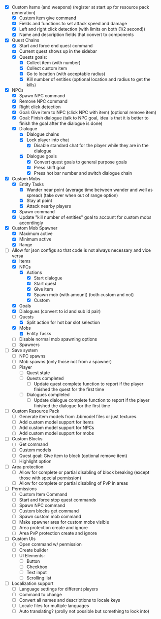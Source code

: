 
 - [x] Custom Items (and weapons) (register at start up for resource pack generation)
   - [x] Custom item give command
   - [x] Fields and functions to set attack speed and damage
   - [x] Left and right click detection (with limits on both (1/2 second))
   - [x] Name and description fields that convert to components
 - [x] Quest Chains
   - [x] Start and force end quest command
   - [x] Current quest shows up in the sidebar
   - [x] Quests goals:
     - [x] Collect item (with number)
     - [x] Collect custom item
     - [x] Go to location (with acceptable radius)
     - [x] Kill number of entities (optional location and radius to get the kills)
 - [x] NPCs
   - [x] Spawn NPC command
   - [x] Remove NPC command
   - [x] Right click detection
   - [x] Goal: Give item to NPC (click NPC with item) (optional remove item)
   - [x] Goal: Finish dialogue (talk to NPC goal, idea is that it is better to finish the goal after the dialogue is done)
   - [x] Dialogue
     - [x] Dialogue chains
     - [x] Lock player into chat
       - [x] Disable standard chat for the player while they are in the dialogue
     - [x] Dialogue goals
       - [x] Convert quest goals to general purpose goals
       - [x] Press shift goal
       - [x] Press hot bar number and switch dialogue chain
 - [x] Custom Mobs
   - [x] Entity Tasks
     - [x] Wander near point (average time between wander and well as spread) (take over when out of range option)
     - [x] Stay at point 
     - [x] Attack nearby players
   - [x] Spawn command
   - [x] Update "kill number of entities" goal to account for custom mobs accordingly
 - [x] Custom Mob Spawner
   - [x] Maximum active
   - [x] Minimum active
   - [x] Range
 - [ ] Allow for json configs so that code is not always necessary and vice versa
   - [x] Items
   - [x] NPCs
     - [x] Actions
       - [x] Start dialogue
       - [x] Start quest
       - [x] Give item
       - [x] Spawn mob (with amount) (both custom and not)
       - [x] Custom
   - [x] Goals
   - [x] Dialogues (convert to id and sub id pair)
   - [ ] Quests
     - [x] Split action for hot bar slot selection
   - [x] Mobs
     - [x] Entity Tasks
   - [ ] Disable normal mob spawning options
   - [ ] Spawners
 - [ ] Save system
   - [ ] NPC spawns
   - [ ] Mob spawns (only those not from a spawner)
   - [ ] Player
     - [ ] Quest state
     - [ ] Quests completed
       - [ ] Update quest complete function to report if the player finished the quest for the first time
     - [ ] Dialogues completed
       - [ ] Update dialogue complete function to report if the player finished the dialogue for the first time
 - [ ] Custom Resource Pack
   - [ ] Generate item models from .bbmodel files or just textures
   - [ ] Add custom model support for items
   - [ ] Add custom model support for NPCs
   - [ ] Add custom model support for mobs
 - [ ] Custom Blocks
   - [ ] Get command
   - [ ] Custom models
   - [ ] Quest goal: Give item to block (optional remove item)
   - [ ] Highlight option
 - [ ] Area protection
   - [ ] Allow for complete or partial disabling of block breaking (except those with special permission)
   - [ ] Allow for complete or partial disabling of PvP in areas
 - [ ] Permissions
   - [ ] Custom Item Command
   - [ ] Start and force stop quest commands
   - [ ] Spawn NPC command
   - [ ] Custom blocks get command
   - [ ] Spawn custom mob command
   - [ ] Make spawner area for custom mobs visible
   - [ ] Area protection create and ignore
   - [ ] Area PvP protection create and ignore
 - [ ] Custom UIs
   - [ ] Open command w/ permission
   - [ ] Create builder
   - [ ] UI Elements:
      - [ ] Button
      - [ ] Checkbox
      - [ ] Text input
      - [ ] Scrolling list
 - [ ] Localization support
   - [ ] Language settings for different players
   - [ ] Command to change
   - [ ] Convert all names and descriptions to locale keys
   - [ ] Locale files for multiple languages
   - [ ] Auto translating? (prolly not possible but something to look into)